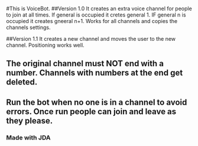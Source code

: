 #This is VoiceBot.
##Version 1.0
It creates an extra voice channel for people to join at all times. If general is occupied it cretes general 1. IF general n is occupied it creates gneeral n+1.
Works for all channels and copies the channels settings.

##Version 1.1
It creates a new channel and moves the user to the new channel. Positioning works well.

## The original channel must NOT end with a number. Channels with numbers at the end get deleted.
## Run the bot when no one is in a channel to avoid errors. Once run people can join and leave as they please.

### Made with JDA